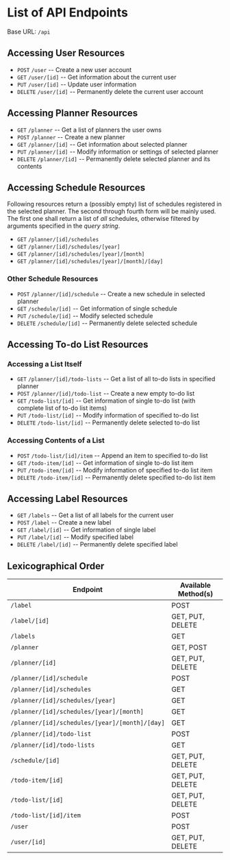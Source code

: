 # List of API Endpoints

Base URL: `/api`

## Accessing User Resources

* `POST` `/user` -- Create a new user account
* `GET` `/user/[id]` -- Get information about the current user
* `PUT` `/user/[id]` -- Update user information
* `DELETE` `/user/[id]` -- Permanently delete the current user account

## Accessing Planner Resources

* `GET` `/planner` -- Get a list of planners the user owns
* `POST` `/planner` -- Create a new planner
* `GET` `/planner/[id]` -- Get information about selected planner
* `PUT` `/planner/[id]` -- Modify information or settings of selected planner
* `DELETE` `/planner/[id]` -- Permanently delete selected planner
  and its contents

## Accessing Schedule Resources

Following resources return a (possibly empty) list of schedules registered in
the selected planner. The second through fourth form will be mainly used. The
first one shall return a list of *all* schedules, otherwise filtered by
arguments specified in the *query string*.

* `GET` `/planner/[id]/schedules`
* `GET` `/planner/[id]/schedules/[year]`
* `GET` `/planner/[id]/schedules/[year]/[month]`
* `GET` `/planner/[id]/schedules/[year]/[month]/[day]`

### Other Schedule Resources

* `POST` `/planner/[id]/schedule` -- Create a new schedule in selected planner
* `GET` `/schedule/[id]` -- Get information of single schedule
* `PUT` `/schedule/[id]` -- Modify selected schedule
* `DELETE` `/schedule/[id]` -- Permanently delete selected schedule

## Accessing To-do List Resources

### Accessing a List Itself

* `GET` `/planner/[id]/todo-lists` -- Get a list of all to-do lists in
  specified planner
* `POST` `/planner/[id]/todo-list` -- Create a new empty to-do list
* `GET` `/todo-list/[id]` -- Get information of single to-do list (with complete
  list of to-do list items)
* `PUT` `/todo-list/[id]` -- Modify information of specified to-do list
* `DELETE` `/todo-list/[id]` -- Permanently delete selected to-do list

### Accessing Contents of a List

* `POST` `/todo-list/[id]/item` -- Append an item to specified to-do list
* `GET` `/todo-item/[id]` -- Get information of single to-do list item
* `PUT` `/todo-item/[id]` -- Modify information of specified to-do list item
* `DELETE` `/todo-item/[id]` -- Permanently delete specified to-do list item

## Accessing Label Resources

* `GET` `/labels` -- Get a list of all labels for the current user
* `POST` `/label` -- Create a new label
* `GET` `/label/[id]` -- Get information of single label
* `PUT` `/label/[id]` -- Modify specified label
* `DELETE` `/label/[id]` -- Permanently delete specified label

## Lexicographical Order

| Endpoint | Available Method(s) |
|-|-|
| `/label` | POST |
| `/label/[id]` | GET, PUT, DELETE |
| `/labels` | GET |
| `/planner` | GET, POST |
| `/planner/[id]` | GET, PUT, DELETE |
| `/planner/[id]/schedule` | POST |
| `/planner/[id]/schedules` | GET |
| `/planner/[id]/schedules/[year]` | GET |
| `/planner/[id]/schedules/[year]/[month]` | GET |
| `/planner/[id]/schedules/[year]/[month]/[day]` | GET |
| `/planner/[id]/todo-list` | POST |
| `/planner/[id]/todo-lists` | GET |
| `/schedule/[id]` | GET, PUT, DELETE |
| `/todo-item/[id]` | GET, PUT, DELETE |
| `/todo-list/[id]` | GET, PUT, DELETE |
| `/todo-list/[id]/item` | POST |
| `/user` | POST |
| `/user/[id]` | GET, PUT, DELETE |
